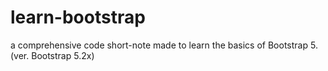 # learn-bootstrap
a comprehensive code short-note made to learn the basics of Bootstrap 5. (ver. Bootstrap 5.2x)
